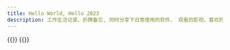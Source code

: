 ```yaml
---
title: Hello World, Hello 2023
description: 工作生活记录、折腾备忘, 同时分享下日常使用的软件、 观看的影视、喜欢的好物等~~
---
```

<!--<div class="photo-home img-hide" view-image>
<script src="/js/photo.js"></script>
</div>-->
{{<notice message="探索更多, 我们的目标是星辰大海" type="index">}}
{{<memos>}}

